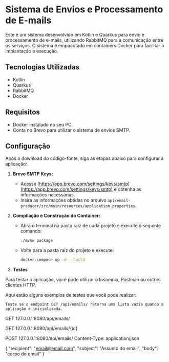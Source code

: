 # Sistema de Envios e Processamento de E-mails

Este é um sistema desenvolvido em Kotlin e Quarkus para envio e processamento de e-mails, utilizando RabbitMQ para a comunicação entre os serviços. O sistema é empacotado em containers Docker para facilitar a implantação e execução.

## Tecnologias Utilizadas

- Kotlin
- Quarkus
- RabbitMQ
- Docker

## Requisitos

- Docker instalado no seu PC.
- Conta no Brevo para utilizar o sistema de envios SMTP.

## Configuração

Após o download do código-fonte, siga as etapas abaixo para configurar a aplicação:

1. **Brevo SMTP Keys:**
   - Acesse [https://app.brevo.com/settings/keys/smtp](https://app.brevo.com/settings/keys/smtp) e obtenha as informações necessárias.
   - Insira as informações obtidas no arquivo `api/email-producer/src/main/resources/application.properties`.

2. **Compilação e Construção do Container:**
   - Abra o terminal na pasta raiz de cada projeto e execute o seguinte comando:
     ```bash
     ./mvnw package
     ```
   - Volte para a pasta raiz do projeto e execute:
     ```bash
     docker-compose up -d --build
     ```

3. **Testes**

Para testar a aplicação, você pode utilizar o Insomnia, Postman ou outros clientes HTTP.

Aqui estão alguns exemplos de testes que você pode realizar:

    Teste se o endpoint GET /api/emails/ retorna uma lista vazia quando a aplicação é inicializada.

GET 127.0.0.1:8080/api/emails/

GET 127.0.0.1:8080/api/emails/{id}

POST 127.0.0.1:8080/api/emails/
Content-Type: application/json

{
  "recipient": "email@email.com",
  "subject": "Assunto do email",
  "body": "corpo do email"
}